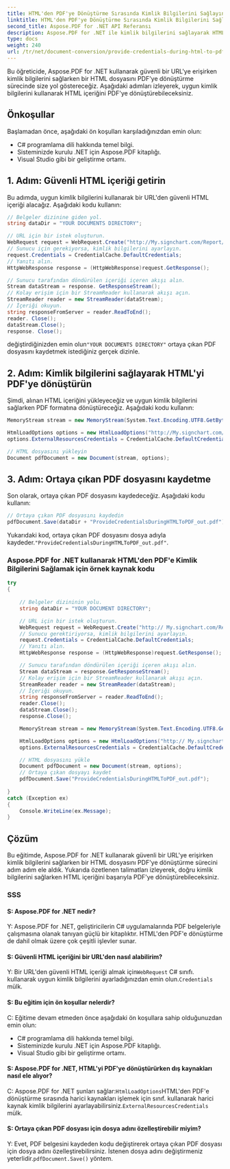 ```yaml
---
title: HTML'den PDF'ye Dönüştürme Sırasında Kimlik Bilgilerini Sağlayın
linktitle: HTML'den PDF'ye Dönüştürme Sırasında Kimlik Bilgilerini Sağlayın
second_title: Aspose.PDF for .NET API Referansı
description: Aspose.PDF for .NET ile kimlik bilgilerini sağlayarak HTML'yi PDF'ye dönüştürmek için adım adım kılavuz.
type: docs
weight: 240
url: /tr/net/document-conversion/provide-credentials-during-html-to-pdf/
---
```

Bu öğreticide, Aspose.PDF for .NET kullanarak güvenli bir URL'ye erişirken kimlik bilgilerini sağlarken bir HTML dosyasını PDF'ye dönüştürme sürecinde size yol göstereceğiz. Aşağıdaki adımları izleyerek, uygun kimlik bilgilerini kullanarak HTML içeriğini PDF'ye dönüştürebileceksiniz.

## Önkoşullar
Başlamadan önce, aşağıdaki ön koşulları karşıladığınızdan emin olun:

- C# programlama dili hakkında temel bilgi.
- Sisteminizde kurulu .NET için Aspose.PDF kitaplığı.
- Visual Studio gibi bir geliştirme ortamı.

## 1. Adım: Güvenli HTML içeriği getirin
Bu adımda, uygun kimlik bilgilerini kullanarak bir URL'den güvenli HTML içeriği alacağız. Aşağıdaki kodu kullanın:

```csharp
// Belgeler dizinine giden yol.
string dataDir = "YOUR DOCUMENTS DIRECTORY";

// URL için bir istek oluşturun.
WebRequest request = WebRequest.Create("http://My.signchart.com/Report/PrintBook.asp?ProjectGuid=6FB9DBB0-");
// Sunucu için gerekiyorsa, kimlik bilgilerini ayarlayın.
request.Credentials = CredentialCache.DefaultCredentials;
// Yanıtı alın.
HttpWebResponse response = (HttpWebResponse)request.GetResponse();

// Sunucu tarafından döndürülen içeriği içeren akışı alın.
Stream dataStream = response. GetResponseStream();
// Kolay erişim için bir StreamReader kullanarak akışı açın.
StreamReader reader = new StreamReader(dataStream);
// İçeriği okuyun.
string responseFromServer = reader.ReadToEnd();
reader. Close();
dataStream.Close();
response. Close();
```

 değiştirdiğinizden emin olun`"YOUR DOCUMENTS DIRECTORY"` ortaya çıkan PDF dosyasını kaydetmek istediğiniz gerçek dizinle.

## 2. Adım: Kimlik bilgilerini sağlayarak HTML'yi PDF'ye dönüştürün
Şimdi, alınan HTML içeriğini yükleyeceğiz ve uygun kimlik bilgilerini sağlarken PDF formatına dönüştüreceğiz. Aşağıdaki kodu kullanın:

```csharp
MemoryStream stream = new MemoryStream(System.Text.Encoding.UTF8.GetBytes(responseFromServer));

HtmlLoadOptions options = new HtmlLoadOptions("http://My.signchart.com/");
options.ExternalResourcesCredentials = CredentialCache.DefaultCredentials;

// HTML dosyasını yükleyin
Document pdfDocument = new Document(stream, options);
```

## 3. Adım: Ortaya çıkan PDF dosyasını kaydetme
Son olarak, ortaya çıkan PDF dosyasını kaydedeceğiz. Aşağıdaki kodu kullanın:

```csharp
// Ortaya çıkan PDF dosyasını kaydedin
pdfDocument.Save(dataDir + "ProvideCredentialsDuringHTMLToPDF_out.pdf");
```

 Yukarıdaki kod, ortaya çıkan PDF dosyasını dosya adıyla kaydeder.`"ProvideCredentialsDuringHTMLToPDF_out.pdf"`.

### Aspose.PDF for .NET kullanarak HTML'den PDF'e Kimlik Bilgilerini Sağlamak için örnek kaynak kodu

```csharp
try
{
	
	// Belgeler dizininin yolu.
	string dataDir = "YOUR DOCUMENT DIRECTORY";

	// URL için bir istek oluşturun.
	WebRequest request = WebRequest.Create("http:// My.signchart.com/Report/PrintBook.asp?ProjectGuid=6FB9DBB0-");
	// Sunucu gerektiriyorsa, kimlik bilgilerini ayarlayın.
	request.Credentials = CredentialCache.DefaultCredentials;
	// Yanıtı alın.
	HttpWebResponse response = (HttpWebResponse)request.GetResponse();

	// Sunucu tarafından döndürülen içeriği içeren akışı alın.
	Stream dataStream = response.GetResponseStream();
	// Kolay erişim için bir StreamReader kullanarak akışı açın.
	StreamReader reader = new StreamReader(dataStream);
	// İçeriği okuyun.
	string responseFromServer = reader.ReadToEnd();
	reader.Close();
	dataStream.Close();
	response.Close();

	MemoryStream stream = new MemoryStream(System.Text.Encoding.UTF8.GetBytes(responseFromServer));

	HtmlLoadOptions options = new HtmlLoadOptions("http:// My.signchart.com/");
	options.ExternalResourcesCredentials = CredentialCache.DefaultCredentials;

	// HTML dosyasını yükle
	Document pdfDocument = new Document(stream, options);
	// Ortaya çıkan dosyayı kaydet
	pdfDocument.Save("ProvideCredentialsDuringHTMLToPDF_out.pdf");
	
}
catch (Exception ex)
{
	Console.WriteLine(ex.Message);
}
```

## Çözüm
Bu eğitimde, Aspose.PDF for .NET kullanarak güvenli bir URL'ye erişirken kimlik bilgilerini sağlarken bir HTML dosyasını PDF'ye dönüştürme sürecini adım adım ele aldık. Yukarıda özetlenen talimatları izleyerek, doğru kimlik bilgilerini sağlarken HTML içeriğini başarıyla PDF'ye dönüştürebileceksiniz.

### SSS

#### S: Aspose.PDF for .NET nedir?

Y: Aspose.PDF for .NET, geliştiricilerin C# uygulamalarında PDF belgeleriyle çalışmasına olanak tanıyan güçlü bir kitaplıktır. HTML'den PDF'e dönüştürme de dahil olmak üzere çok çeşitli işlevler sunar.

#### S: Güvenli HTML içeriğini bir URL'den nasıl alabilirim?

 Y: Bir URL'den güvenli HTML içeriği almak için`WebRequest` C# sınıfı. kullanarak uygun kimlik bilgilerini ayarladığınızdan emin olun.`Credentials` mülk.

#### S: Bu eğitim için ön koşullar nelerdir?

C: Eğitime devam etmeden önce aşağıdaki ön koşullara sahip olduğunuzdan emin olun:

- C# programlama dili hakkında temel bilgi.
- Sisteminizde kurulu .NET için Aspose.PDF kitaplığı.
- Visual Studio gibi bir geliştirme ortamı.

#### S: Aspose.PDF for .NET, HTML'yi PDF'ye dönüştürürken dış kaynakları nasıl ele alıyor?

 C: Aspose.PDF for .NET şunları sağlar:`HtmlLoadOptions`HTML'den PDF'e dönüştürme sırasında harici kaynakları işlemek için sınıf. kullanarak harici kaynak kimlik bilgilerini ayarlayabilirsiniz.`ExternalResourcesCredentials` mülk.

#### S: Ortaya çıkan PDF dosyası için dosya adını özelleştirebilir miyim?

 Y: Evet, PDF belgesini kaydeden kodu değiştirerek ortaya çıkan PDF dosyası için dosya adını özelleştirebilirsiniz. İstenen dosya adını değiştirmeniz yeterlidir.`pdfDocument.Save()` yöntem.